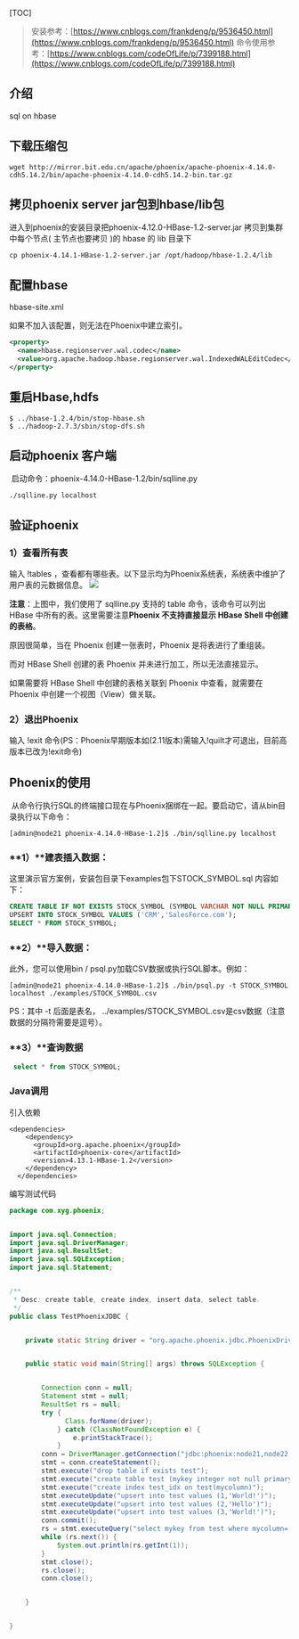 [TOC]

>安装参考：[https://www.cnblogs.com/frankdeng/p/9536450.html](https://www.cnblogs.com/frankdeng/p/9536450.html)
>命令使用参考：[https://www.cnblogs.com/codeOfLife/p/7399188.html](https://www.cnblogs.com/codeOfLife/p/7399188.html)
## 介绍

sql on hbase



## 下载压缩包

```shell
wget http://mirror.bit.edu.cn/apache/phoenix/apache-phoenix-4.14.0-cdh5.14.2/bin/apache-phoenix-4.14.0-cdh5.14.2-bin.tar.gz
```



## 拷贝phoenix server jar包到hbase/lib包

进入到phoenix的安装目录把phoenix-4.12.0-HBase-1.2-server.jar 拷贝到集群中每个节点( 主节点也要拷贝 )的 hbase 的 lib 目录下
```
cp phoenix-4.14.1-HBase-1.2-server.jar /opt/hadoop/hbase-1.2.4/lib
```



## 配置hbase

hbase-site.xml

如果不加入该配置，则无法在Phoenix中建立索引。

```xml
<property>
  <name>hbase.regionserver.wal.codec</name>
  <value>org.apache.hadoop.hbase.regionserver.wal.IndexedWALEditCodec</value>
</property>
```



## 重启Hbase,hdfs

```shell
$ ../hbase-1.2.4/bin/stop-hbase.sh
$ ../hadoop-2.7.3/sbin/stop-dfs.sh
```



## 启动phoenix 客户端

 启动命令：phoenix-4.14.0-HBase-1.2/bin/sqlline.py  
```
./sqlline.py localhost
```



## 验证phoenix

### 1）查看所有表
输入 !tables ，查看都有哪些表。以下显示均为Phoenix系统表，系统表中维护了用户表的元数据信息。
![](https://raw.githubusercontent.com/peter1040080742/picbed/master/20190418212032.png)



**注意**：上图中，我们使用了 sqlline.py 支持的 table 命令，该命令可以列出 HBase 中所有的表。这里需要注意**Phoenix 不支持直接显示 HBase Shell 中创建的表格**。

原因很简单，当在 Phoenix 创建一张表时，Phoenix 是将表进行了重组装。

而对 HBase Shell 创建的表 Phoenix 并未进行加工，所以无法直接显示。

如果需要将 HBase Shell 中创建的表格关联到 Phoenix 中查看，就需要在 Phoenix 中创建一个视图（View）做关联。

### 2）退出Phoenix
输入 !exit 命令(PS：Phoenix早期版本如(2.11版本)需输入!quilt才可退出，目前高版本已改为!exit命令)





## Phoenix的使用
 从命令行执行SQL的终端接口现在与Phoenix捆绑在一起。要启动它，请从bin目录执行以下命令：
```shell
[admin@node21 phoenix-4.14.0-HBase-1.2]$ ./bin/sqlline.py localhost
```
### **1）**建表插入数据：
这里演示官方案例，安装包目录下examples包下STOCK_SYMBOL.sql 内容如下：
```sql
CREATE TABLE IF NOT EXISTS STOCK_SYMBOL (SYMBOL VARCHAR NOT NULL PRIMARY KEY, COMPANY VARCHAR);
UPSERT INTO STOCK_SYMBOL VALUES ('CRM','SalesForce.com');
SELECT * FROM STOCK_SYMBOL;
```

### **2）**导入数据：
此外，您可以使用bin / psql.py加载CSV数据或执行SQL脚本。例如：
```shell
[admin@node21 phoenix-4.14.0-HBase-1.2]$ ./bin/psql.py -t STOCK_SYMBOL localhost ./examples/STOCK_SYMBOL.csv 
```
PS：其中 -t 后面是表名， ../examples/STOCK_SYMBOL.csv是csv数据（注意数据的分隔符需要是逗号）。


### **3）**查询数据
```sql
 select * from STOCK_SYMBOL;
```

### Java调用

引入依赖

```
<dependencies>
    <dependency>
      <groupId>org.apache.phoenix</groupId>
      <artifactId>phoenix-core</artifactId>
      <version>4.13.1-HBase-1.2</version>
    </dependency>
  </dependencies>
```



编写测试代码

```java
package com.xyg.phoenix;


import java.sql.Connection;
import java.sql.DriverManager;
import java.sql.ResultSet;
import java.sql.SQLException;
import java.sql.Statement;


/**
 * Desc: create table, create index, insert data, select table.
 */
public class TestPhoenixJDBC {


    private static String driver = "org.apache.phoenix.jdbc.PhoenixDriver";


    public static void main(String[] args) throws SQLException {


        Connection conn = null;
        Statement stmt = null;
        ResultSet rs = null;
        try {
              Class.forName(driver);
            } catch (ClassNotFoundException e) {
                e.printStackTrace();
            }
        conn = DriverManager.getConnection("jdbc:phoenix:node21,node22,node23:2181");
        stmt = conn.createStatement();
        stmt.execute("drop table if exists test");
        stmt.execute("create table test (mykey integer not null primary key, mycolumn varchar)");
        stmt.execute("create index test_idx on test(mycolumn)");
        stmt.executeUpdate("upsert into test values (1,'World!')");
        stmt.executeUpdate("upsert into test values (2,'Hello')");
        stmt.executeUpdate("upsert into test values (3,'World!')");
        conn.commit();
        rs = stmt.executeQuery("select mykey from test where mycolumn='Hello'");
        while (rs.next()) {
            System.out.println(rs.getInt(1));
        }
        stmt.close();
        rs.close();
        conn.close();


    }


}
```

